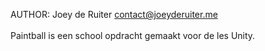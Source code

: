 AUTHOR: Joey de Ruiter <contact@joeyderuiter.me></br>
</br>
Paintball is een school opdracht gemaakt voor de les Unity.
